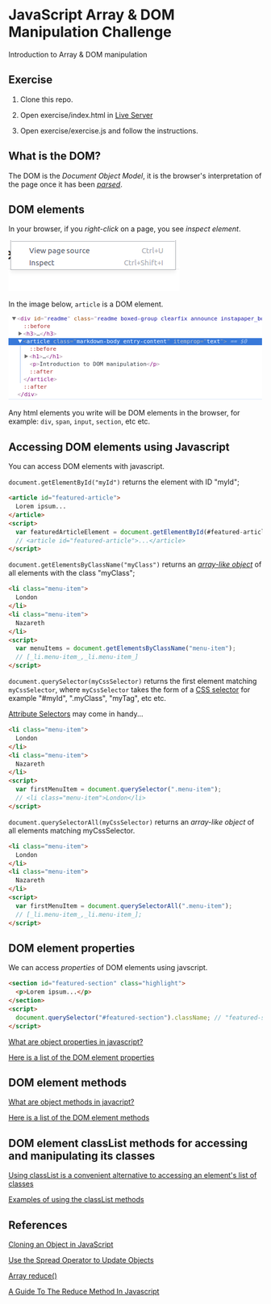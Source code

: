 # JavaScript Array & DOM Manipulation Challenge
Introduction to Array & DOM manipulation

## Exercise

1. Clone this repo.

2. Open exercise/index.html in [Live Server](https://marketplace.visualstudio.com/items?itemName=ritwickdey.LiveServer)

3. Open exercise/exercise.js and follow the instructions.


## What is the DOM?

The DOM is the _Document Object Model_, it is the browser's interpretation of the page once it has been [_parsed_](https://developer.mozilla.org/en-US/docs/Glossary/Parse).

## DOM elements

In your browser, if you _right-click_ on a page, you see _inspect element_.

![inpect element](./assets/inspect-element.png)

In the image below, `article` is a DOM element.

![article DOM element](./assets/article-element.png)

Any html elements you write will be DOM elements in the browser, for example: `div`, `span`, `input`, `section`, etc etc.

## Accessing DOM elements using Javascript

You can access DOM elements with javascript.

`document.getElementById("myId")` returns the element with ID "myId";
```html
<article id="featured-article">
  Lorem ipsum...
</article>
<script>
  var featuredArticleElement = document.getElementById(#featured-article);
  // <article id="featured-article">...</article>
</script>
```

`document.getElementsByClassName("myClass")` returns an [_array-like object_](http://www.nfriedly.com/techblog/2009/06/advanced-javascript-objects-arrays-and-array-like-objects/) of all elements with the class "myClass";

```html
<li class="menu-item">
  London
</li>
<li class="menu-item">
  Nazareth
</li>
<script>
  var menuItems = document.getElementsByClassName("menu-item");
  // [_li.menu-item_,_li.menu-item_]
</script>
```

`document.querySelector(myCssSelector)` returns the first element matching `myCssSelector`, where `myCssSelector` takes the form of a [CSS selector](https://developer.mozilla.org/en-US/docs/Web/CSS/CSS_Selectors) for example "#myId", ".myClass", "myTag", etc etc.

[Attribute Selectors](https://developer.mozilla.org/en-US/docs/Learn/CSS/Building_blocks/Selectors#Attribute_selectors) may come in handy...

```html
<li class="menu-item">
  London
</li>
<li class="menu-item">
  Nazareth
</li>
<script>
  var firstMenuItem = document.querySelector(".menu-item");
  // <li class="menu-item">London</li>
</script>
```
`document.querySelectorAll(myCssSelector)` returns an _array-like object_ of all elements matching myCssSelector.
```html
<li class="menu-item">
  London
</li>
<li class="menu-item">
  Nazareth
</li>
<script>
  var firstMenuItem = document.querySelectorAll(".menu-item");
  // [_li.menu-item_,_li.menu-item_];
</script>
```

## DOM element properties

We can access _properties_ of DOM elements using javscript.

```html
<section id="featured-section" class="highlight">
  <p>Lorem ipsum...</p>
</section>
<script>
  document.querySelector("#featured-section").className; // "featured-section highlight"
</script>
```

[What are object properties in javascript?](https://www.w3schools.com/js/js_properties.asp)

[Here is a list of the DOM element properties](https://developer.mozilla.org/en-US/docs/Web/API/Element#Properties)

## DOM element methods

[What are object methods in javacript?](https://www.w3schools.com/js/js_object_methods.asp)

[Here is a list of the DOM element methods](https://developer.mozilla.org/en-US/docs/Web/API/Element#Methods)

## DOM element classList methods for accessing and manipulating its classes

[Using classList is a convenient alternative to accessing an element's list of classes](https://developer.mozilla.org/en-US/docs/Web/API/Element/classList)

[Examples of using the classList methods](https://developer.mozilla.org/en-US/docs/Web/API/Element/classList#Examples)

## References

[Cloning an Object in JavaScript](https://thecodebarbarian.com/object-assign-vs-object-spread.html#quick-overview-of-object-spread)

[Use the Spread Operator to Update Objects](https://www.rockyourcode.com/use-the-spread-operator-to-update-objects)

[Array reduce()](https://developer.mozilla.org/en-US/docs/Web/JavaScript/Reference/Global_Objects/Array/reduce)

[A Guide To The Reduce Method In Javascript](https://www.freecodecamp.org/news/reduce-f47a7da511a9/)
